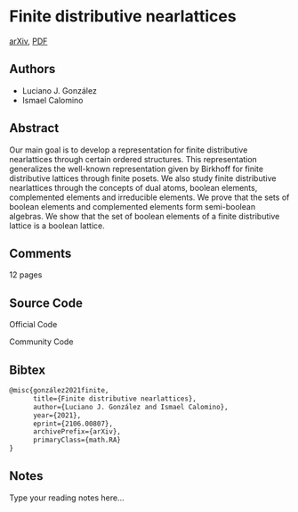 
# Finite distributive nearlattices

[arXiv](https://arxiv.org/abs/2106.0807), [PDF](https://arxiv.org/pdf/2106.0807.pdf)

## Authors

- Luciano J. González
- Ismael Calomino

## Abstract

Our main goal is to develop a representation for finite distributive nearlattices through certain ordered structures. This representation generalizes the well-known representation given by Birkhoff for finite distributive lattices through finite posets. We also study finite distributive nearlattices through the concepts of dual atoms, boolean elements, complemented elements and irreducible elements. We prove that the sets of boolean elements and complemented elements form semi-boolean algebras. We show that the set of boolean elements of a finite distributive lattice is a boolean lattice.

## Comments

12 pages

## Source Code

Official Code



Community Code



## Bibtex

```tex
@misc{gonzález2021finite,
      title={Finite distributive nearlattices}, 
      author={Luciano J. González and Ismael Calomino},
      year={2021},
      eprint={2106.00807},
      archivePrefix={arXiv},
      primaryClass={math.RA}
}
```

## Notes

Type your reading notes here...

